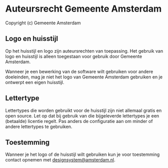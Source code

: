 <!-- @license CC0-1.0 -->

# Auteursrecht Gemeente Amsterdam

Copyright (c) Gemeente Amsterdam

## Logo en huisstijl

Op het huisstijl en logo zijn auteursrechten van toepassing. Het gebruik van logo en huisstijl is alleen toegestaan voor gebruik door Gemeente Amsterdam.

Wanneer je een bewerking van de software wilt gebruiken voor andere doeleinden, mag je niet het logo van Gemeente Amsterdam gebruiken en je ontwerpt een eigen huisstijl.

## Lettertype

Lettertypes die worden gebruikt voor de huisstijl zijn niet allemaal gratis en open source. Let op dat bij gebruik van die bijgeleverde lettertypes je een (betaalde) licentie regelt. Pas anders de configuratie aan om minder of andere lettertypes te gebruiken.

## Toestemming

Wanneer je het logo of de huisstijl wilt gebruiken kun je voor toestemming contact opnemen met [designsystem@amsterdam.nl](designsystem@amsterdam.nl).
